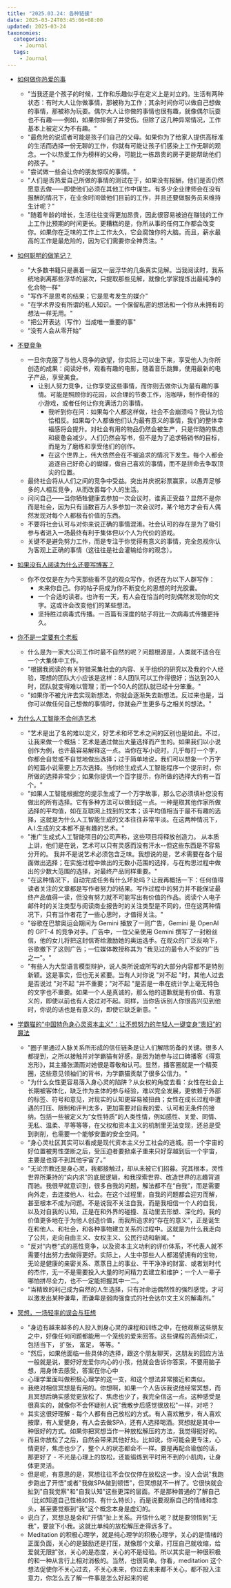 ```yaml
---
title: "2025.03.24: 各种链接"
date: 2025-03-24T03:45:06+08:00
updated: 2025-03-24
taxonomies:
  categories:
    - Journal
  tags:
    - Journal
---
```


- [如何做你热爱的事](https://paulgraham.com/love.html)
  - "当我还是个孩子的时候，工作和乐趣似乎在定义上是对立的。生活有两种状态：有时大人让你做事情，那被称为工作；其余时间你可以做自己想做的事情，那被称为玩耍。偶尔大人让你做的事情也很有趣，就像偶尔玩耍也不有趣——例如，如果你摔倒了并受伤。但除了这几种异常情况，工作基本上被定义为不有趣。"
  - "最危险的说谎者可能是孩子们自己的父母。如果你为了给家人提供高标准的生活而选择一份无聊的工作，你就有可能让孩子们感染上工作无聊的观念。一个以热爱工作为榜样的父母，可能比一栋昂贵的房子更能帮助他们的孩子。"
  - "尝试做一些会让你的朋友惊叹的事情。"
  - "人们是否热爱自己所做的事情的测试在于，如果没有报酬，他们是否仍然愿意去做——即使他们必须在其他工作中谋生。有多少企业律师会在没有报酬的情况下，在业余时间做他们目前的工作，并且还要做服务员来维持生计呢？"
  - "随着年龄的增长，生活往往变得更加昂贵，因此很容易被迫在赚钱的工作上工作比预期的时间更长。更糟糕的是，你所从事的任何工作都会改变你。如果你在乏味的工作上工作太久，它会腐蚀你的大脑。而且，薪水最高的工作是最危险的，因为它们需要你全神贯注。"
- [如何聪明的做笔记？](https://fortelabs.com/blog/how-to-take-smart-notes/)
  - "大多数书籍只是裹着一层又一层浮华的几条真实见解。当我阅读时，我系统地剥离那些浮华的层次，只提取那些见解，就像化学家提炼出最纯净的化合物一样"
  - "写作不是思考的结果；它是思考发生的媒介"
  - "在学术界没有所谓的私人知识。一个保留私密的想法和一个你从未拥有的想法一样无用。"
  - "把公开表达（写作）当成唯一重要的事"
  - “没有人会从零开始”
- [不要竞争](https://invertedpassion.com/dont-compete/)

  - 一旦你克服了与他人竞争的欲望，你实际上可以坐下来，享受他人为你所创造的成果：阅读好书，观看有趣的电影，随着音乐跳舞，使用最新的电子产品，享受美食。
    - 让别人努力竞争，让你享受这些事情，而你则去做你认为最有趣的事情。可能是照顾你的花园，以合理的节奏工作，泡咖啡，制作奇怪的小游戏，或者任何让你充满活力的事情。
      - 我听到你在问：如果每个人都这样做，社会不会崩溃吗？我认为恰恰相反。如果每个人都做他们认为最有意义的事情，我们的整体幸福感将会提升。对社会有用的物品仍然会被生产，只是伴随的焦虑和疲惫会减少。人们仍然会写书，但不是为了追求畅销书的目标，而是为了磨练和享受他们的创作。
      - 在这个世界上，伟大依然会在不被追求的情况下发生。每个人都会追逐自己好奇心的蝴蝶，做自己喜欢的事情，而不是拼命去争取顶尖的位置。
  - 最终社会将从人们之间的竞争中受益。突出并庆祝彩票赢家，以愚弄足够多的人相互竞争，从而改善每个人的生活。
  - 问问自己——当你牺牲健康去参加一次会议时，谁真正受益？显然不是你而是社会，因为只有当数百万人多参加一次会议时，某个地方才会有人偶然发现对每个人都极有价值的东西。
  - 不要将社会认可与对你来说正确的事情混淆。社会认可的存在是为了吸引参与者进入一场最终有利于集体但以个人为代价的游戏。
  - 关键不是避免努力工作，而是专注于你觉得有意义的事情，完全忽视你认为客观上正确的事情（这往往是社会灌输给你的观念）。

- [如果没有人阅读为什么还要写博客？](https://andysblog.uk/why-blog-if-nobody-reads-it/)

  - 你不仅仅是在为今天那些看不见的观众写作，你还在为以下人群写作：
    - 未来你自己。你的帖子将成为你不断变化的思想的时光胶囊。
    - 一个合适的读者。也许有一天，有人会在恰当的时刻偶然发现你的文字。这或许会改变他们的某些想法。
    - 坚持胜过病毒式传播。一百篇有深度的帖子将比一次病毒式传播更持久。

- [你不是一定要有个老板](https://2019.gnimoay.com/25682b3454354abd805fcb448336ba1e)
  - 什么是为一家大公司工作时最不自然的呢？问题根源是，人类就不适合在一个大集体中工作。
  - "根据我阅读的有关狩猎采集社会的内容、关于组织的研究以及我的个人经验，理想的团队大小应该是这样：8人团队可以工作得很好；当达到20人时，团队就变得难以管理；而一个50人的团队就已经十分笨重。"
  - "如果你不被允许去实现新想法，你就会逐渐失去新想法。反过来也是，当你可以做任何自己想做的事情时，你就会产生更多与之相关的想法。"
- [为什么人工智能不会创造艺术](https://www.newyorker.com/culture/the-weekend-essay/why-ai-isnt-going-to-make-art)

  - "艺术是出了名的难以定义，好艺术和坏艺术之间的区别也是如此。不过，让我来做一个概括：艺术是通过做出大量选择而产生的。如果我们以小说创作为例，也许最容易解释这一点。当你在写小说时，几乎每打一个字，你都会自觉或不自觉地做出选择；过于简单地说，我们可以想象一个万字的短篇小说需要上万次选择。当你给生成式人工智能程序一个提示时，你所做的选择非常少；如果你提供一个百字提示，你所做的选择大约有一百个。"
  - "如果人工智能根据您的提示生成了一个万字故事，那么它必须填补您没有做出的所有选择。它有多种方法可以做到这一点。一种是取其他作家所做选择的平均值，如在互联网上找到的文本；该平均值相当于最不有趣的选择，这就是为什么人工智能生成的文本往往非常平淡。在这两种情况下，A.I.生成的文本都不是有趣的艺术。"
  - "推广生成式人工智能项目的公司声称，这些项目将释放创造力。 从本质上讲，他们是在说，艺术可以只有灵感而没有汗水--但这些东西是不容易分开的。 我并不是说艺术必须包含乏味。我想说的是，艺术需要在各个层面做出选择；在实施过程中做出的无数小范围的选择，与在构思过程中做出的少数大范围的选择，对最终产品同样重要。"
  - "在这种情况下，自动完成任务有什么坏处吗？让我再概括一下：任何值得读者关注的文章都是写作者努力的结果。写作过程中的努力并不能保证最终产品值得一读，但没有努力就不可能写出有价值的作品。阅读个人电子邮件时的关注类型与阅读商业报告时的关注类型是不同的，但在这两种情况下，只有当作者花了一些心思时，才值得关注。"
  - "谷歌在巴黎奥运会期间为 Gemini 播放了一则广告，Gemini 是 OpenAI 的 GPT-4 的竞争对手。广告中，一位父亲使用 Gemini 撰写了一封粉丝信，他的女儿将把这封信寄给激励她的奥运选手。在观众的广泛反响下，谷歌撤下了这则广告；一位媒体教授称其为 "我见过的最令人不安的广告之一"。"
  - "有些人为大型语言模型辩护，说人类所说或所写的大部分内容都不是特别新颖。这是事实，但也无关紧要。当有人对你说 "对不起 "时，其他人过去是否说过 "对不起 "并不重要；"对不起 "是否是一串在统计学上毫无特色的文字也不重要。如果一个人是真诚的，那么他的道歉就是有价值、有意义的，即使以前也有人说过对不起。同样，当你告诉别人你很高兴见到他时，你说的话也是有意义的，即使它缺乏新意。"

- [学霸猫的“中国特色身心灵资本主义”：让不想努力的年轻人一键变身“贵妇”的魔法](https://www.wainao.me/wainao-reads/Chinese-characteristic-spiritual-capitalism-10052023/)
  - "圈子里通过人脉关系所形成的信任链条是让人们解除防备的关键。很多人都提到，之所以接触并对学霸猫有好感，是因为她参与过口碑播客《得意忘形》，其主播张潇雨对她很是尊敬和认可。显然，播客圈就是一个精英圈，这些意见领袖们的背书，为学霸猫贡献了很多公信力。"
  - "为什么女性更容易落入身心灵的陷阱？从女权的角度去看：女性在社会上长期被客体化，缺乏作为主体的参与经验，难以完全发展，更依赖于外部的标签、符号和意见，对现实的认知更容易被扭曲；女性在成长过程中遭遇的打压、限制和评判太多，更加需要对自我的爱、认可和无条件的接纳。包括一些被定义为“女性特质”的人类性情，例如感性、关爱、同情、无私、温柔、平等等等，在父权和资本主义的机制里无法变现，还总是受到剥削，也需要一个能够安置的安全空间。"
  - “身心灵社区其实可以看成是现代资本主义分工社会的逃城。前一个宇宙的好位置被男性垄断之后，受压迫者要掀桌子重来只好穿越到后一个宇宙，主要是也穿不到其他宇宙了。”
  - "无论宗教还是身心灵，我都接触过，却从未被它们招募。究其根本，灵性世界所秉持的“向内求”的底层逻辑，和我探索世界、改造世界的志趣背道而驰。我很早就意识到，很多自我的问题，解法都不在“自我”，而是需要向外走，去连接他人、社会。在这个过程里，自我的问题都会迎刃而解，甚至根本不成为问题。不是说我不关注自我，而是我相信一个人的自我，以及对自我的认知，正是在和外界的碰撞、互动里去形塑、深化的。我的价值更多地在于为他人创造价值，而我所追求的“存在的意义”，正是诞生在和他人、和社会，和各种事物建立关系的过程中。这就是为什么我走向了公共，走向自由主义、女权主义、公民行动和新闻。"
  - "反对“内卷”式的恶性竞争，以及资本主义功利的评价体系，不代表人就不需要付出努力去做得更好。实际上，人生中那些人人都渴望拥有的宝物，无论是健康的亲密关系、蒸蒸日上的事业、干干净净的财富、或者划时代的杰作，无一不是需要投入大量的时间精力去建立和维护；一个人一辈子哪怕拼尽全力，也不一定能把握其中一二。"
  - “当精致的利己成为自然的人生选择，只有对命运偶然性的强烈感觉，才可以激发出某种谦卑，而谦卑是弱肉强食式的社会达尔文主义的解毒剂。”
- [冥想，一场轻率的误会与狂想](https://www.xiaoyuzhoufm.com/episode/62055e6cf318c58b0df4e0a3)

  - "身边有越来越多的人投入到身心灵的课程和训练之中，在他观察这些朋友之中，好像任何问题都能用一个笼统的爱来回答。这些课程的高频词汇， 包括当下， 扩张， 富足， 等等。"
  - "然后，如果他面临一些具体的选择，跟这个朋友聊天，这朋友的回应方法一般就是说，要好好宠爱你内心的小孩，他就会告诉你答案，不要用脑子想，用身体去感受，答案在你心中
  - 心理学里面叫做积极心理学的这一支，和这个想法非常接近和类似。
  - 我绝对相信冥想是有用的。你想啊，如果一个人告诉我说他经常冥想，而且冥想后确实感觉更放松了、焦虑也少了，我完全信这一点。这种感受是很真实的，就像你不会怀疑别人说"我散步后感觉很放松"一样，对吧？
  - 其实这很好理解 - 每个人都有自己放松的方式。有人喜欢散步，有人喜欢按摩，有人爱健身，有人会去做SPA，还有人选择喝酒。冥想就是其中一种很好的方式。如果你把冥想当作一种放松解压的方法，我觉得挺好的。
  - 而且你放松了之后，自然会带来其他好处。比如说，你可能会更专注，心情更好，焦虑也少了，整个人的状态都会不一样。要是再配合瑜伽的话，那更好了 - 不光是心理上的放松，还能锻炼到平时用不到的小肌肉，让身体更灵活。
  - 但是呢，有意思的是，冥想往往不会仅仅停在放松这一步。没人会说"我跑步跑出了开悟"或者"我做SPA做到顿悟"，但冥想就不一样了。它很快就会扯到"自我觉察"和"自我认知"这些更深的层面。不是那种普通的了解自己（比如知道自己性格如何、有什么特长），而是说要观察自己的情绪和念头，甚至要觉察到"我"这个概念本身是虚幻的。
  - 说白了，冥想总是会和"开悟"扯上关系。开悟什么呢？就是要领悟到"无我"，要放下小我。这就比单纯的放松解压走得远多了。
  - Meditation 的积极心理学，就是纯心理学的积极心理学，关心的是情绪的正面负面，关心的是鼓励还是打压，就像那个文章，打压自己就收缩，给爱就无限扩张，关心的是态度，关心的不是经验。所以其实是一种很积极的和一种从言行上相对消极的。当然，也很简单。你看，meditation 这个想法促使你不关心过去，不关心未来，你过去未来都不关心，都不投入注意力，你怎么去了解一件事是怎么好起来的呢
